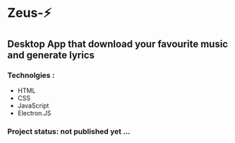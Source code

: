 # Zeus-⚡
## Desktop App that download your favourite music and generate lyrics

### Technolgies :
* HTML
* CSS
* JavaScript
* Electron.JS

### Project status: not published yet ... 
